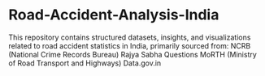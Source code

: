 # Road-Accident-Analysis-India
This repository contains structured datasets, insights, and visualizations related to road accident statistics in India, primarily sourced from:  NCRB (National Crime Records Bureau)  Rajya Sabha Questions  MoRTH (Ministry of Road Transport and Highways)  Data.gov.in
